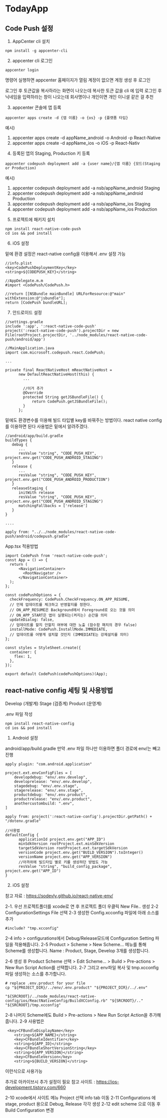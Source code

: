 # TodayApp

## Code Push 설정



1. AppCenter cli 설치

```
npm install -g appcenter-cli
```


2. appcenter cli 로그인

```
appcenter login
```

명령어 실행하면 appcenter 홈페이지가 열림
계정이 없으면 계정 생성 후 로그인

로그인 후 토큰값을 복사하라는 화면이 나오는데
복사한 토큰 값을 cli 에 입력 
로그인 후 닉네임을 입력하라는 창이 나오는데 회사명이나 개인이면 개인 이니셜 같은 걸 추천



3. appcenter 콘솔에 앱 등록

```
appcenter apps create -d {앱 이름} -o {os} -p {플랫폼 타입}
```
예시)
1) appcenter apps create -d appName_android -o Android -p React-Native
2) appcenter apps create -d appName_ios -o iOS -p React-Nativ


4. 등록된 앱의 Staging, Production 키 등록

```
appcenter codepush deployment add -a {user name}/{앱 이름} {모드(Staging or Production)
```

예시)
1) appcenter codepush deployment add -a nsb/appName_android Staging
2) appcenter codepush deployment add -a nsb/appName_android Production
3) appcenter codepush deployment add -a nsb/appName_ios Staging
4) appcenter codepush deployment add -a nsb/appName_ios Production


5. 프로젝트에 패키지 설치

```
npm install react-native-code-push
cd ios && pod install
```

6. iOS 설정

밑에 환경 설정은 react-native config을 이용해서 .env 설정 가능

```
//info.plist
<key>CodePushDeploymentKey</key>
<string>${CODEPUSH_KEY}</string>
```


```
//AppDelegate.m.m
#import <CodePush/CodePush.h>

//return [[NSBundle mainBundle] URLForResource:@"main" withExtension:@"jsbundle"];
return [CodePush bundleURL];

```

7. 안드로이드 설정


```
//settings.gradle
include ':app', ':react-native-code-push'
project(':react-native-code-push').projectDir = new File(rootProject.projectDir, '../node_modules/react-native-code-push/android/app')
```




```
//MainApplication.java
import com.microsoft.codepush.react.CodePush;

...

private final ReactNativeHost mReactNativeHost =
      new DefaultReactNativeHost(this) {
        ...
        
        //이거 추가
        @Override
        protected String getJSBundleFile() {
            return CodePush.getJSBundleFile();
        }
      };
```



밑에도 환경변수를 이용해 빌드 타입별 key를 바꿔주는 방법이다.
react native config를 이용하면 된다 사용법은 밑에서 알려주겠다.

```
//android/app/build.gradle 
buildTypes {
   debug {
      ...
      resValue "string", "CODE_PUSH_KEY", project.env.get("CODE_PUSH_ANDROID_STAGING")
   }
   release {
      ...
      resValue "string", "CODE_PUSH_KEY", project.env.get("CODE_PUSH_ANDROID_PRODUCTION")
   }
   releaseStaging {
      initWith release
      resValue "string", "CODE_PUSH_KEY", project.env.get("CODE_PUSH_ANDROID_STAGING")
      matchingFallbacks = ['release']
   }
}

....

apply from: "../../node_modules/react-native-code-push/android/codepush.gradle"

```

App.tsx 적용방법

```
import CodePush from 'react-native-code-push';
const App = () => {
  return (
      <NavigationContainer>
        <RootNavigator />
      </NavigationContainer>
  );
};

const codePushOptions = {
  checkFrequency: CodePush.CheckFrequency.ON_APP_RESUME,
  // 언제 업데이트를 체크하고 반영할지를 정한다.
  // ON_APP_RESUME은 Background에서 Foreground로 오는 것을 의미
  // ON_APP_START은 앱이 실행되는(켜지는) 순간을 의미
  updateDialog: false,
  // 업데이트를 할지 안할지 여부에 대한 노출 (잠수함 패치의 경우 false)
  installMode: CodePush.InstallMode.IMMEDIATE,
  // 업데이트를 어떻게 설치할 것인지 (IMMEDIATE는 강제설치를 의미)
};

const styles = StyleSheet.create({
  container: {
    flex: 1,
  },
});

export default CodePush(codePushOptions)(App);
```



## react-native config 세팅 및 사용방법

Develop (개발계)
Stage (검증계)
Product (운영계)

.env 파일 작성

```
npm install react-native-config
cd ios && pod install

```


1. Android 설정

android/app/build.gradle
만약 .env 파일 하나만 이용하면 폴더 경로에 env/는 빼고 진행
```
apply plugin: "com.android.application"

project.ext.envConfigFiles = [
    developdebug: "env/.env.develop",
    developrelease: "env/.env.develop", 
    stagedebug: "env/.env.stage",
    stagerelease: "env/.env.stage",
    productdebug: "env/.env.product",    
    productrelease: "env/.env.product",
    anothercustombuild: ".env",
]

apply from: project(':react-native-config').projectDir.getPath() + "/dotenv.gradle"

//사용법
defaultConfig {
      applicationId project.env.get("APP_ID")
      minSdkVersion rootProject.ext.minSdkVersion
      targetSdkVersion rootProject.ext.targetSdkVersion
      versionCode project.env.get("BUILD_VERSION").toInteger()
      versionName project.env.get("APP_VERSION")
      //아까위에 빌드타입 별로 키를 생성하던 방법도 가능
      resValue "string", "build_config_package", project.env.get("APP_ID")
}

```


2. iOS 설정

참고 자료 : https://sodevly.github.io/react-native-env/

2-1. 우선 프로젝트폴더를 xcode로 연 후 프로젝트 폴더 우클릭 New File.. 생성
2-2  ConfigurationSettings File 선택
2-3 생성한 Config.xcconfig 파일에 아래 소스를 추가

```
#include? "tmp.xcconfig"
```

2-4 info > configurations에서 Debug/Release모드에 Configuration Setting 파일을 적용해줍니다.
2-5 
Product > Scheme > New Scheme... 메뉴를 통해 Scheme를 생성합니다.
Name : Product, Stage, Develop 3개를 생성합니다.


2-6 생성 후 Product Scheme 선택 > Edit Scheme... > Build > Pre-actions > New Run Script Action를 선택합니다.
2-7 그리고 env파일 복사 및 tmp.xcconfig파일 생성하는 소스를 추가합니다.

```
# replace .env.product for your file
cp "${PROJECT_DIR}/../env/.env.product" "${PROJECT_DIR}/../.env"

"${SRCROOT}/../node_modules/react-native-config/ios/ReactNativeConfig/BuildXCConfig.rb" "${SRCROOT}/.." "${SRCROOT}/tmp.xcconfig"

```
2-8 나머지 Scheme에도 Build > Pre-actions > New Run Script Action을 추가해줍니다.
2-9 사용법은 
```
 <key>CFBundleDisplayName</key>
    <string>${APP_NAME}</string>
    <key>CFBundleIdentifier</key>
    <string>${APP_ID}</string>
    <key>CFBundleShortVersionString</key>
    <string>${APP_VERSION}</string>
    <key>CFBundleVersion</key>
    <string>${BUILD_VERSION}</string>
```
이런식으로 사용가능


추가로 아카이브시 추가 설정이 필요
참고 사이트 : https://ios-development.tistory.com/660

2-10 xcode에서 사이트 메뉴 Project 선택 info tab 이동
2-11 Configurations 에 stage, product 용으로 Debug, Release 각각 생성
2-12 edit scheme 으로 이동 후 Build Configuration 변경






